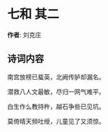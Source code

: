 # 七和  其二

**作者**: 刘克庄

## 诗词内容

南宫放榜已蜚英，北阙传胪却漏名。

潜救八人文最敏，尽归一网气难平。

白生作么教持杵，越石争些已见坑。

莫倚晴天频吐绶，儿童见了又须惊。


